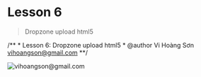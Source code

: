 # Lesson 6

> Dropzone upload html5

/**
	* Lesson 6: Dropzone upload html5
	* @author Vi Hoàng Sơn <vihoangson@gmail.com>
**/

![vihoangson@gmail.com](https://avatars3.githubusercontent.com/u/4572510?v=3&s=460)
